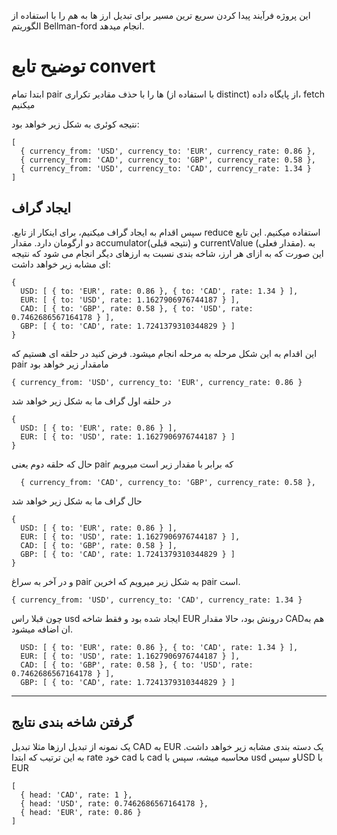 
این پروژه فرآیند پیدا کردن سریع ترین مسیر برای تبدیل ارز ها به هم را با استفاده از الگوریتم Bellman-ford انجام میدهد.



# توضیح تابع convert

ابتدا تمام pair ها را با حذف مقادیر تکراری (با استفاده از distinct) از پایگاه داده، fetch میکنیم

نتیجه کوئری به شکل زیر خواهد بود:

```aidl
[
  { currency_from: 'USD', currency_to: 'EUR', currency_rate: 0.86 },
  { currency_from: 'CAD', currency_to: 'GBP', currency_rate: 0.58 },
  { currency_from: 'USD', currency_to: 'CAD', currency_rate: 1.34 }
]

```
## ایجاد گراف

.سپس اقدام به ایجاد گراف میکنیم، برای اینکار از تابع reduce استفاده میکنیم. این تابع دو ارگومان دارد. مقدار accumulator(نتیجه قبلی) و currentValue (مقدار فعلی).
به این صورت که به ازای هر ارز، شاخه بندی نسبت به ارزهای دیگر انجام می شود که نتیجه ای مشابه زیر خواهد داشت:
```aidl
{
  USD: [ { to: 'EUR', rate: 0.86 }, { to: 'CAD', rate: 1.34 } ],
  EUR: [ { to: 'USD', rate: 1.1627906976744187 } ],
  CAD: [ { to: 'GBP', rate: 0.58 }, { to: 'USD', rate: 0.7462686567164178 } ],
  GBP: [ { to: 'CAD', rate: 1.7241379310344829 } ]
}
```

این اقدام به این شکل مرحله به مرحله انجام میشود. فرض کنید در حلقه ای هستیم که pair مامقدار زیر خواهد بود
```aidl
{ currency_from: 'USD', currency_to: 'EUR', currency_rate: 0.86 }
```
در حلقه اول گراف ما به شکل زیر خواهد شد
```aidl
{
  USD: [ { to: 'EUR', rate: 0.86 } ],
  EUR: [ { to: 'USD', rate: 1.1627906976744187 } ]
}

```

حال که حلقه دوم یعنی pair که برابر با مقدار زیر است میرویم
```aidl
  { currency_from: 'CAD', currency_to: 'GBP', currency_rate: 0.58 },
```

حال گراف ما به شکل زیر خواهد شد
```aidl
{
  USD: [ { to: 'EUR', rate: 0.86 } ],
  EUR: [ { to: 'USD', rate: 1.1627906976744187 } ],
  CAD: [ { to: 'GBP', rate: 0.58 } ],
  GBP: [ { to: 'CAD', rate: 1.7241379310344829 } ]
}

```


و در آخر به سراغ pair به شکل زیر میرویم که اخرین pair است.
```aidl
{ currency_from: 'USD', currency_to: 'CAD', currency_rate: 1.34 }
```


چون قبلا راس usd ایجاد شده بود و فقط شاخه EUR درونش بود، حالا مقدار CADهم به ان اضافه میشود.
```aidl
  USD: [ { to: 'EUR', rate: 0.86 }, { to: 'CAD', rate: 1.34 } ],
  EUR: [ { to: 'USD', rate: 1.1627906976744187 } ],
  CAD: [ { to: 'GBP', rate: 0.58 }, { to: 'USD', rate: 0.7462686567164178 } ],
  GBP: [ { to: 'CAD', rate: 1.7241379310344829 } ]
```

-------------



## گرفتن شاخه بندی نتایج


یک نمونه از تبدیل ارزها مثلا تبدیل CAD به EUR یک دسته بندی مشابه زیر خواهد داشت. به این ترتیب که ابتدا rate  خود cad با cad محاسبه میشه، سپس با usd و سپسUSD  با EUR
```aidl
[
  { head: 'CAD', rate: 1 },
  { head: 'USD', rate: 0.7462686567164178 },
  { head: 'EUR', rate: 0.86 }
]

```


